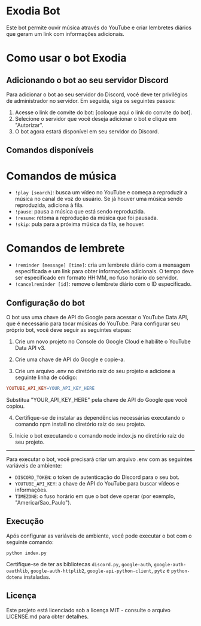 # Exodia Bot
Este bot permite ouvir música através do YouTube e criar lembretes diários que geram um link com informações adicionais.
# Como usar o bot Exodia
## Adicionando o bot ao seu servidor Discord
Para adicionar o bot ao seu servidor do Discord, você deve ter privilégios de administrador no servidor. Em seguida, siga os seguintes passos:

1. Acesse o link de convite do bot: [coloque aqui o link do convite do bot].<br>
2. Selecione o servidor que você deseja adicionar o bot e clique em "Autorizar".<br>
3. O bot agora estará disponível em seu servidor do Discord.<br>

## Comandos disponíveis
# Comandos de música
* `!play [search]`: busca um vídeo no YouTube e começa a reproduzir a música no canal de voz do usuário. Se já houver uma música sendo reproduzida, adiciona à fila.<br>
* `!pause`: pausa a música que está sendo reproduzida.<br>
* `!resume`: retoma a reprodução da música que foi pausada.<br>
* `!skip`: pula para a próxima música da fila, se houver.<br>

# Comandos de lembrete
* `!reminder [message] [time]`: cria um lembrete diário com a mensagem especificada e um link para obter informações adicionais. O tempo deve ser especificado em formato HH:MM, no fuso horário do servidor.<br>
* `!cancelreminder [id]`: remove o lembrete diário com o ID especificado.<br>

## Configuração do bot
O bot usa uma chave de API do Google para acessar o YouTube Data API, que é necessário para tocar músicas do YouTube. Para configurar seu próprio bot, você deve seguir as seguintes etapas:

1. Crie um novo projeto no Console do Google Cloud e habilite o YouTube Data API v3.

2. Crie uma chave de API do Google e copie-a.

3. Crie um arquivo .env no diretório raiz do seu projeto e adicione a seguinte linha de código:

```makefile
YOUTUBE_API_KEY=YOUR_API_KEY_HERE
```
Substitua "YOUR_API_KEY_HERE" pela chave de API do Google que você copiou.

4. Certifique-se de instalar as dependências necessárias executando o comando npm install no diretório raiz do seu projeto.

5. Inicie o bot executando o comando node index.js no diretório raiz do seu projeto.

***

Para executar o bot, você precisará criar um arquivo .env com as seguintes variáveis de ambiente:

* `DISCORD_TOKEN`: o token de autenticação do Discord para o seu bot.
* `YOUTUBE_API_KEY`: a chave de API do YouTube para buscar vídeos e informações.
* `TIMEZONE`: o fuso horário em que o bot deve operar (por exemplo, "America/Sao_Paulo").

## Execução

Após configurar as variáveis de ambiente, você pode executar o bot com o seguinte comando:

```
python index.py
```

Certifique-se de ter as bibliotecas `discord.py`, `google-auth`, `google-auth-oauthlib`, `google-auth-httplib2`, `google-api-python-client`, `pytz` e `python-dotenv` instaladas.
## Licença
Este projeto está licenciado sob a licença MIT - consulte o arquivo LICENSE.md para obter detalhes.